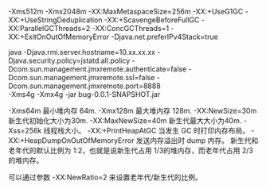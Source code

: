 
-Xms512m
-Xmx2048m
-XX:MaxMetaspaceSize=256m
-XX:+UseG1GC
-XX:+UseStringDeduplication
-XX:+ScavengeBeforeFullGC
-XX:ParallelGCThreads=2
-XX:ConcGCThreads=1
-XX:+ExitOnOutOfMemoryError
-Djava.net.preferIPv4Stack=true


java -Djava.rmi.server.hostname=10.xx.xx.xx 
-Djava.security.policy=jstatd.all.policy 
-Dcom.sun.management.jmxremote.authenticate=false 
-Dcom.sun.management.jmxremote.ssl=false 
-Dcom.sun.management.jmxremote.port=8888  
-Xms4g -Xmx4g  -jar bug-0.0.1-SNAPSHOT.jar

-Xms64m 最小堆内存 64m.
-Xmx128m 最大堆内存 128m.
-XX:NewSize=30m 新生代初始化大小为30m.
-XX:MaxNewSize=40m 新生代最大大小为40m.
-Xss=256k 线程栈大小。
-XX:+PrintHeapAtGC 当发生 GC 时打印内存布局。
-XX:+HeapDumpOnOutOfMemoryError 发送内存溢出时 dump 内存。
新生代和老年代的默认比例为 1:2，也就是说新生代占用 1/3的堆内存，而老年代占用 2/3 的堆内存。

可以通过参数 -XX:NewRatio=2 来设置老年代/新生代的比例。
